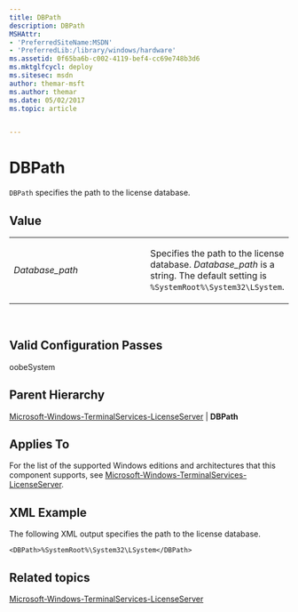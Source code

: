 ```yaml
---
title: DBPath
description: DBPath
MSHAttr:
- 'PreferredSiteName:MSDN'
- 'PreferredLib:/library/windows/hardware'
ms.assetid: 0f65ba6b-c002-4119-bef4-cc69e748b3d6
ms.mktglfcycl: deploy
ms.sitesec: msdn
author: themar-msft
ms.author: themar
ms.date: 05/02/2017
ms.topic: article


---
```


# DBPath


`DBPath` specifies the path to the license database.

## Value


<table>
<colgroup>
<col width="50%" />
<col width="50%" />
</colgroup>
<tbody>
<tr class="odd">
<td><p><em>Database_path</em></p></td>
<td><p>Specifies the path to the license database. <em>Database_path</em> is a string. The default setting is <code>%SystemRoot%\System32\LSystem</code>.</p></td>
</tr>
</tbody>
</table>

 

## Valid Configuration Passes


oobeSystem

## Parent Hierarchy


[Microsoft-Windows-TerminalServices-LicenseServer](microsoft-windows-terminalservices-licenseserver.md) | **DBPath**

## Applies To


For the list of the supported Windows editions and architectures that this component supports, see [Microsoft-Windows-TerminalServices-LicenseServer](microsoft-windows-terminalservices-licenseserver.md).

## XML Example


The following XML output specifies the path to the license database.

```
<DBPath>%SystemRoot%\System32\LSystem</DBPath>
```

## Related topics


[Microsoft-Windows-TerminalServices-LicenseServer](microsoft-windows-terminalservices-licenseserver.md)

 

 







